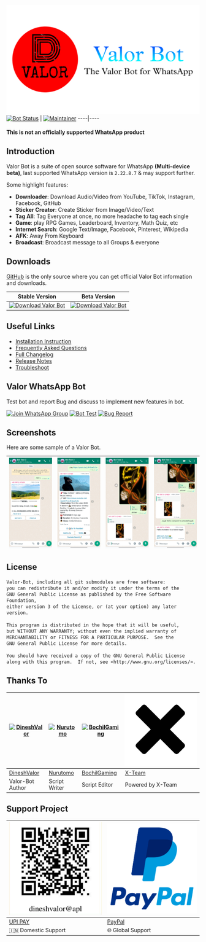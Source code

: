 [![](docs/images/logo.png)](https://github.com/DineshValor/valor)
[![Bot Status](https://img.shields.io/badge/Bot_Status-Maintained-Green?logo=right)]() | [![Maintainer](https://img.shields.io/badge/Maintainer-Dinesh_Valor🇮🇳-blue?logo=right)]()
----|----

#### This is not an officially supported WhatsApp product

## Introduction
Valor Bot is a suite of open source software for WhatsApp **(Multi-device beta)**, last supported WhatsApp version is `2.22.8.7` & may support further.<br>

Some highlight features:

- **Downloader**: Download Audio/Video from YouTube, TikTok, Instagram, Facebook, GitHub
- **Sticker Creator**: Create Sticker from Image/Video/Text
- **Tag All**: Tag Everyone at once, no more headache to tag each single
- **Game**: play RPG Games, Leaderboard, Inventory, Math Quiz, etc
- **Internet Search**: Google Text/Image, Facebook, Pinterest, Wikipedia
- **AFK**: Away From Keyboard
- **Broadcast**: Broadcast message to all Groups & everyone

## Downloads

[GitHub](https://github.com/DineshValor/valor-game) is the only source where you can get official Valor Bot information and downloads.

Stable Version | Beta Version
----|----
[![Download Valor Bot](https://img.shields.io/badge/Valor_Bot-v2.22.8.7-blue)](https://github.com/DineshValor/valor/releases/download/v2.22.8.7/Valor_Bot-v2.22.8.7.zip) | [![Download Valor Bot](https://img.shields.io/badge/Valor_Bot-Beta-blue)](https://github.com/DineshValor/valor/archive/refs/heads/bot.zip)

## Useful Links
- [Installation Instruction](https://github.com/DineshValor/valor/blob/bot/docs/install.md)
- [Frequently Asked Questions](https://github.com/DineshValor/valor-game/blob/bot/docs/faq.md)
- [Full Changelog](https://github.com/DineshValor/valor/blob/bot/docs/changes.md)
- [Release Notes](https://github.com/DineshValor/valor/tags)
- [Troubleshoot](https://github.com/puppeteer/puppeteer/blob/main/docs/troubleshooting.md)

## Valor WhatsApp Bot

Test bot and report Bug and discuss to implement new features in bot.

[![Join WhatsApp Group](https://img.shields.io/badge/Join_Group-whatsapp?logo=whatsapp&color=grey)](https://chat.whatsapp.com/J16Ay8zo6zk1hc8SQ6Pqv8) [![Bot Test](https://img.shields.io/badge/Bot_Test-whatsapp?logo=whatsapp&color=grey)](https://wa.me/919971107409) [![Bug Report](https://img.shields.io/badge/Bug_Report-whatsapp?logo=whatsapp&color=grey)](https://wa.me/919107910799)

## Screenshots

Here are some sample of a Valor Bot.

[![Sample-1](docs/images/sample1.jpg)](https://raw.githubusercontent.com/DineshValor/valor/bot/docs/images/sample1.jpg) | [![Sample-2](docs/images/sample2.jpg)](https://raw.githubusercontent.com/DineshValor/valor/bot/docs/images/sample2.jpg) | [![Sample-3](docs/images/sample3.jpg)](https://raw.githubusercontent.com/DineshValor/valor/bot/docs/images/sample3.jpg) | [![Sample-4](docs/images/sample4.jpg)](https://raw.githubusercontent.com/DineshValor/valor/bot/docs/images/sample4.jpg)
----|----|----|----

## License

    Valor-Bot, including all git submodules are free software:
    you can redistribute it and/or modify it under the terms of the
    GNU General Public License as published by the Free Software Foundation,
    either version 3 of the License, or (at your option) any later version.

    This program is distributed in the hope that it will be useful,
    but WITHOUT ANY WARRANTY; without even the implied warranty of
    MERCHANTABILITY or FITNESS FOR A PARTICULAR PURPOSE.  See the
    GNU General Public License for more details.

    You should have received a copy of the GNU General Public License
    along with this program.  If not, see <http://www.gnu.org/licenses/>.


## Thanks To

[![DineshValor](https://github.com/DineshValor.png)](https://github.com/DineshValor) | [![Nurutomo](https://github.com/Nurutomo.png)](https://github.com/Nurutomo) | [![BochilGaming](https://github.com/BochilGaming.png)](https://github.com/BochilGaming) | [![X-Team](docs/images/xlogo.png)](https://api.xteam.xyz/) 
----|----|----|----
[DineshValor](https://github.com/DineshValor) | [Nurutomo](https://github.com/Nurutomo) | [BochilGaming](https://github.com/BochilGaming) | [X-Team](https://api.xteam.xyz/)
Valor-Bot Author | Script Writer | Script Editor | Powered by X-Team

## Support Project

[![UPI PAY](docs/images/upi-qrcode.jpg)](https://raw.githubusercontent.com/DineshValor/valor/bot/docs/images/upi-qrcode.jpg) | [![PayPal](docs/images/paypal.png)](https://www.paypal.me/DineshValor)
----|----
[UPI PAY](https://raw.githubusercontent.com/DineshValor/valor/bot/docs/images/upi-qrcode.jpg) | [PayPal](https://www.paypal.me/DineshValor)
🇮🇳 Domestic Support | 🌐 Global Support
